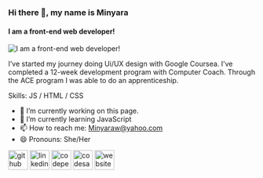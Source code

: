 ### Hi there 👋, my name is Minyara
#### I am a front-end web developer!
![I am a front-end web developer!](https://www.canva.com/design/DAFWn4DJVJU/ubvhZIkxQXKYVR5khIhUTw/view?utm_content=DAFWn4DJVJU&utm_campaign=designshare&utm_medium=link&utm_source=publishsharelink)

I’ve started my journey doing Ui/UX design with Google Coursea. I’ve completed a 12-week development program with Computer Coach. Through the ACE program I was able to do an apprenticeship. 

Skills:  JS / HTML / CSS

- 🔭 I’m currently working on this page. 
- 🌱 I’m currently learning JavaScript 
- 📫 How to reach me: Minyaraw@yahoo.com 
- 😄 Pronouns: She/Her 


[<img src='https://cdn.jsdelivr.net/npm/simple-icons@3.0.1/icons/github.svg' alt='github' height='40'>](https://github.com/Minyaraw)  [<img src='https://cdn.jsdelivr.net/npm/simple-icons@3.0.1/icons/linkedin.svg' alt='linkedin' height='40'>](https://www.linkedin.com/in/Minyaraw/)  [<img src='https://cdn.jsdelivr.net/npm/simple-icons@3.0.1/icons/codepen.svg' alt='codepen' height='40'>](https://codepen.io/Minyaraw)  [<img src='https://cdn.jsdelivr.net/npm/simple-icons@3.0.1/icons/codesandbox.svg' alt='codesandbox' height='40'>](https://codesandbox.io/u/Minyaraw)  [<img src='https://cdn.jsdelivr.net/npm/simple-icons@3.0.1/icons/icloud.svg' alt='website' height='40'>](https://www.linkedin.com/in/minyara-w-080b501ba/)  






